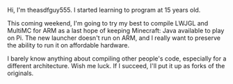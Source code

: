 Hi, I'm theasdfguy555.
I started learning to program at 15 years old.

This coming weekend, I'm going to try my best to compile LWJGL and MultiMC for ARM as a last hope of keeping Minecraft: Java available to play on Pi.
The new launcher doesn't run on ARM, and I really want to preserve the ability to run it on affordable hardware.

I barely know anything about compiling other people's code, especially for a different architecture. Wish me luck.
If I succeed, I'll put it up as forks of the originals.
